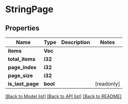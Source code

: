 # StringPage

## Properties

Name | Type | Description | Notes
------------ | ------------- | ------------- | -------------
**items** | **Vec<String>** |  | 
**total_items** | **i32** |  | 
**page_index** | **i32** |  | 
**page_size** | **i32** |  | 
**is_last_page** | **bool** |  | [readonly]

[[Back to Model list]](../README.md#documentation-for-models) [[Back to API list]](../README.md#documentation-for-api-endpoints) [[Back to README]](../README.md)


